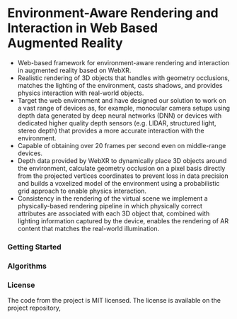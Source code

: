 # Environment-Aware Rendering and Interaction in Web Based Augmented Reality

- Web-based framework for environment-aware rendering and interaction in augmented reality based on WebXR.
- Realistic rendering of 3D objects that handles with geometry occlusions, matches the lighting of the environment, casts shadows, and provides physics interaction with real-world objects.
- Target the web environment and have designed our solution to work on a vast range of devices as, for example, monocular camera setups using depth data generated by deep neural networks (DNN) or devices with dedicated higher quality depth sensors (e.g. LIDAR, structured light, stereo depth) that provides a more accurate interaction with the environment.
- Capable of obtaining over 20 frames per second even on middle-range devices.
- Depth data provided by WebXR to dynamically place 3D objects around the environment, calculate geometry occlusion on a pixel basis directly from the projected vertices coordinates to prevent loss in data precision and builds a voxelized model of the environment using a probabilistic grid approach to enable physics interaction.
- Consistency in the rendering of the virtual scene we implement a physically-based rendering pipeline in which physically correct attributes are associated with each 3D object that, combined with lighting information captured by the device, enables the rendering of AR content that matches the real-world illumination.



### Getting Started



### Algorithms



### License

The code from the project is MIT licensed. The license is available on the project repository,